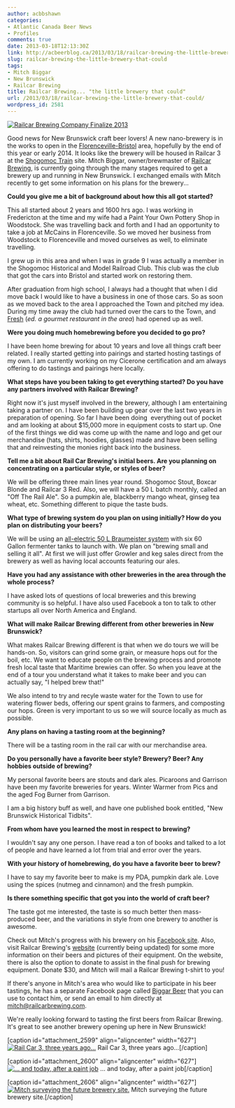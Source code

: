 ```yaml
---
author: acbbshawn
categories:
- Atlantic Canada Beer News
- Profiles
comments: true
date: 2013-03-18T12:13:30Z
link: http://acbeerblog.ca/2013/03/18/railcar-brewing-the-little-brewery-that-could/
slug: railcar-brewing-the-little-brewery-that-could
tags:
- Mitch Biggar
- New Brunswick
- Railcar Brewing
title: Railcar Brewing... "the little brewery that could"
url: /2013/03/18/railcar-brewing-the-little-brewery-that-could/
wordpress_id: 2581
---
```


[![Railcar Brewing Company Finalize 2013](http://acbeerblog.ca/wp-content/uploads/2013/03/railcar-brewing-company-finalize-2013.jpg?w=627)](http://acbeerblog.ca/wp-content/uploads/2013/03/railcar-brewing-company-finalize-2013.jpg)

Good news for New Brunswick craft beer lovers! A new nano-brewery is in the works to open in the [Florenceville-Bristol](http://www.florencevillebristol.ca/) area, hopefully by the end of this year or early 2014. It looks like the brewery will be housed in Railcar 3 at the [Shogomoc Train](http://www.florencevillebristol.ca/html/shogomoc.html) site. Mitch Biggar, owner/brewmaster of [Railcar Brewing](http://railcarbrewing.com/), is currently going through the many stages required to get a brewery up and running in New Brunswick. I exchanged emails with Mitch recently to get some information on his plans for the brewery...

**Could you give me a bit of background about how this all got started?**

This all started about 2 years and 1600 hrs ago. I was working in Fredericton at the time and my wife had a Paint Your Own Pottery Shop in Woodstock. She was travelling back and forth and I had an opportunity to take a job at McCains in Florenceville. So we moved her business from Woodstock to Florenceville and moved ourselves as well, to eliminate travelling.

I grew up in this area and when I was in grade 9 I was actually a member in the Shogomoc Historical and Model Railroad Club. This club was the club that got the cars into Bristol and started work on restoring them.

After graduation from high school, I always had a thought that when I did move back I would like to have a business in one of those cars. So as soon as we moved back to the area I approached the Town and pitched my idea. During my time away the club had turned over the cars to the Town, and [Fresh](http://www.freshfinedining.com/) (_ed. a gourmet restaurant in the area_) had opened up as well.

**Were you doing much homebrewing before you decided to go pro?**

I have been home brewing for about 10 years and love all things craft beer related. I really started getting into pairings and started hosting tastings of my own. I am currently working on my Cicerone certification and am always offering to do tastings and pairings here locally.

**What steps have you been taking to get everything started? Do you have any partners involved with Railcar Brewing?**

Right now it's just myself involved in the brewery, although I am entertaining taking a partner on. I have been building up gear over the last two years in preparation of opening. So far I have been doing  everything out of pocket and am looking at about $15,000 more in equipment costs to start up. One of the first things we did was come up with the name and logo and get our merchandise (hats, shirts, hoodies, glasses) made and have been selling that and reinvesting the monies right back into the business.

**Tell me a bit about Rail Car Brewing's initial beers. Are you planning on concentrating on a particular style, or styles of beer?**

We will be offering three main lines year round. Shogomoc Stout, Boxcar Blonde and Railcar 3 Red. Also, we will have a 50 L batch monthly, called an "Off The Rail Ale". So a pumpkin ale, blackberry mango wheat, ginseg tea wheat, etc. Something different to pique the taste buds.

**What type of brewing system do you plan on using initially? How do you plan on distributing your beers?**

We will be using an [all-electric 50 L Braumeister system](http://www.speidels-braumeister.de/The-Braumeister:_:21.html) with six 60 Gallon fermenter tanks to launch with. We plan on "brewing small and selling it all". At first we will just offer Growler and keg sales direct from the brewery as well as having local accounts featuring our ales.

**Have you had any assistance with other breweries in the area through the whole process?**

I have asked lots of questions of local breweries and this brewing community is so helpful. I have also used Facebook a ton to talk to other startups all over North America and England.

**What will make Railcar Brewing different from other breweries in New Brunswick?**

What makes Railcar Brewing different is that when we do tours we will be hands-on. So, visitors can grind some grain, or measure hops out for the boil, etc. We want to educate people on the brewing process and promote fresh local taste that Maritime brewies can offer. So when you leave at the end of a tour you understand what it takes to make beer and you can actually say, "I helped brew that!"

We also intend to try and recyle waste water for the Town to use for watering flower beds, offering our spent grains to farmers, and composting our hops. Green is very important to us so we will source locally as much as possible.

**Any plans on having a tasting room at the beginning?**

There will be a tasting room in the rail car with our merchandise area.

**Do you personally have a favorite beer style? Brewery? Beer? Any hobbies outside of brewing?**

My personal favorite beers are stouts and dark ales. Picaroons and Garrison have been my favorite breweries for years. Winter Warmer from Pics and the aged Fog Burner from Garrison.

I am a big history buff as well, and have one published book entitled, "New Brunswick Historical Tidbits".

**From whom have you learned the most in respect to brewing?**

I wouldn't say any one person. I have read a ton of books and talked to a lot of people and have learned a lot from trial and error over the years.

**With your history of homebrewing, do you have a favorite beer to brew?**

I have to say my favorite beer to make is my PDA, pumpkin dark ale. Love using the spices (nutmeg and cinnamon) and the fresh pumpkin.

**Is there something specific that got you into the world of craft beer?**

The taste got me interested, the taste is so much better then mass-produced beer, and the variations in style from one brewery to another is awesome.

Check out Mitch's progress with his brewery on his [Facebook site](https://www.facebook.com/groups/railcarbrewing/). Also, visit Railcar Brewing's [website](http://railcarbrewing.com/) (currently being updated) for some more information on their beers and pictures of their equipment. On the website, there is also the option to donate to assist in the final push for brewing equipment. Donate $30, and Mitch will mail a Railcar Brewing t-shirt to you!

If there's anyone in Mitch's area who would like to participate in his beer tastings, he has a separate Facebook page called [Biggar Beer](https://www.facebook.com/biggarbeer) that you can use to contact him, or send an email to him directly at mitch@railcarbrewing.com.

We're really looking forward to tasting the first beers from Railcar Brewing. It's great to see another brewery opening up here in New Brunswick!

[caption id="attachment_2599" align="aligncenter" width="627"][![Rail Car 3, three years ago...](http://acbeerblog.ca/wp-content/uploads/2013/03/dsc_4970.jpg?w=627)](http://acbeerblog.ca/wp-content/uploads/2013/03/dsc_4970.jpg) Rail Car 3, three years ago...[/caption]

[caption id="attachment_2600" align="aligncenter" width="627"][![... and today, after a paint job](http://acbeerblog.ca/wp-content/uploads/2013/03/dsc_1139.jpg?w=627)](http://acbeerblog.ca/wp-content/uploads/2013/03/dsc_1139.jpg) ... and today, after a paint job[/caption]

[caption id="attachment_2606" align="aligncenter" width="627"][![Mitch surveying the future brewery site.](http://acbeerblog.ca/wp-content/uploads/2013/03/dsc_1138.jpg?w=627)](http://acbeerblog.ca/wp-content/uploads/2013/03/dsc_1138.jpg) Mitch surveying the future brewery site.[/caption]
